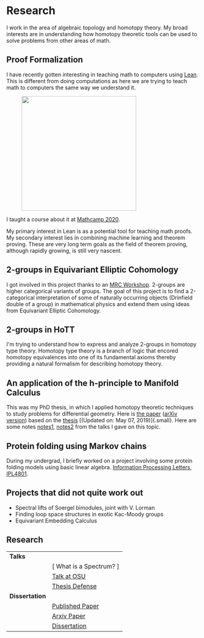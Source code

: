 # Research

<!-- [<img src="images/donuts.png" width="70%" style="display:block; margin:auto">](https://drive.google.com/file/d/1iQ_-iqu1x4ueYT4ucNbb_WgAeaf19Ysc/view?usp=sharing) -->

I work in the area of algebraic topology and homotopy theory. My broad
interests are in understanding how homotopy theoretic tools can be used
to solve problems from other areas of math.

## Proof Formalization

I have recently gotten interesting in teaching math to computers using [Lean](https://leanprover.github.io/about/).
This is different from doing computations as here we are trying to teach math to computers the same way we understand it.

<figure class="right">
<img src="https://leanprover.github.io/images/lean_logo2.svg" width="300px" />
</figure>

I taught a course about it at [Mathcamp 2020].

My primary interest in Lean is as a potential tool for teaching math proofs.
My secondary interest lies in combining machine learning and theorem proving.
These are very long term goals as the field of theorem proving, although rapidly growing, is still very nascent.

## 2-groups in Equivariant Elliptic Cohomology

I got involved in this project thanks to an [MRC Workshop]. 2-groups are
higher categorical variants of groups. The goal of this project is to
find a 2-categorical interpretation of some of naturally occurring
objects (Drinfield double of a group) in mathematical physics and extend
them using ideas from Equivariant Elliptic Cohomology.

## 2-groups in HoTT

I\'m trying to understand how to express and analyze 2-groups in
homotopy type theory. Homotopy type theory is a branch of logic that
encored homotopy equivalences into one of its fundamental axioms thereby
providing a natural formalism for describing homotopy theory.

## An application of the h-principle to Manifold Calculus

This was my PhD thesis, in which I applied homotopy theoretic techniques
to study problems for differential geometry. Here is [the paper] ([arXiv
version]) based on the [thesis] [(Updated on: May 07, 2019)]{.small}.
Here are some notes [notes1], [notes2] from the talks I gave on this
topic.

## Protein folding using Markov chains

During my undergrad, I briefly worked on a project involving some
protein folding models using basic linear algebra.
[Information Processing Letters, IPL4801].

## Projects that did not quite work out

- Spectral lifts of Soergel bimodules, joint with V. Lorman
- Finding loop space structures in exotic Kac-Moody groups
- Equivariant Embedding Calculus

[code]: https://github.com/apurvnakade/mc2020-projects
[the paper]: https://doi.org/10.1007/s40062-020-00255-3
[arxiv version]: https://arxiv.org/abs/1711.07670
[thesis]: https://drive.google.com/file/d/1fHkImG-CTB2liHDIAo3YmzqBmN-Qibx6/view?usp=sharing
[notes1]: https://drive.google.com/file/d/1h8pHb-5HmM55_bwdzPYDB7cVHo4MHy-I/view?usp=sharing
[notes2]: https://drive.google.com/file/d/1D8TSRQFVUVjM3wQ74npbH2hibrHsDho_/view?usp=sharing
[information processing letters, ipl4801]: https://drive.google.com/file/d/1xT6C4O_fMvpqoJCfnSq1ypeikM6XNMjw/view?usp=sharing
[mrc workshop]: http://www.ams.org/programs/research-communities/2019MRC-Geometry
[lean theorem prover]: https://leanprover-community.github.io/
[mathcamp 2020]: https://apurvanakade.github.io/courses/lean_at_MC2020/
[new mathematical content]: https://github.com/apurvnakade/mc2020-projects

## Research

|                  |                         |
| ---------------- | ----------------------- |
| **Talks**        |                         |
|                  | [ What is a Spectrum? ] |
|                  | [ Talk at OSU ]         |
|                  | [ Thesis Defense ]      |
| **Dissertation** |                         |
|                  | [ Published Paper ]     |
|                  | [ Arxiv Paper ]         |
|                  | [ Dissertation ]        |

[published paper]: https://doi.org/10.1007/s40062-020-00255-3
[arxiv paper]: https://arxiv.org/abs/1711.07670
[dissertation]: https://drive.google.com/file/d/1fHkImG-CTB2liHDIAo3YmzqBmN-Qibx6/view?usp=sharing
[talk at osu]: https://drive.google.com/file/d/1h8pHb-5HmM55_bwdzPYDB7cVHo4MHy-I/view?usp=sharing
[thesis defense]: https://drive.google.com/file/d/1D8TSRQFVUVjM3wQ74npbH2hibrHsDho_/view?usp=sharing
